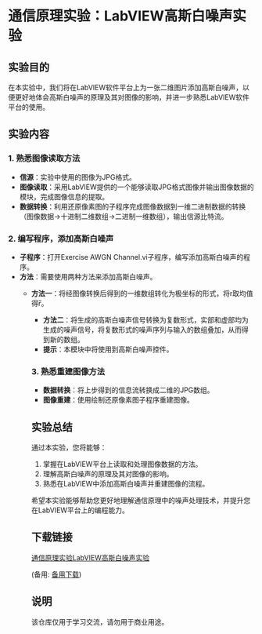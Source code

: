 # 通信原理实验：LabVIEW高斯白噪声实验

## 实验目的
在本实验中，我们将在LabVIEW软件平台上为一张二维图片添加高斯白噪声，以便更好地体会高斯白噪声的原理及其对图像的影响，并进一步熟悉LabVIEW软件平台的使用。

## 实验内容

### 1. 熟悉图像读取方法
- **信源**：实验中使用的图像为JPG格式。
- **图像读取**：采用LabVIEW提供的一个能够读取JPG格式图像并输出图像数据的模块，完成图像信息的提取。
- **数据转换**：利用还原像素图的子程序完成图像数据到一维二进制数据的转换（图像数据→十进制二维数组→二进制一维数组），输出信源比特流。

### 2. 编写程序，添加高斯白噪声
- **子程序**：打开Exercise AWGN Channel.vi子程序，编写添加高斯白噪声的程序。
- **方法**：需要使用两种方法来添加高斯白噪声。
  - **方法一**：将经图像转换后得到的一维数组转化为极坐标的形式，将r取均值得r̅。
    - **方法二**：将生成的高斯白噪声信号转换为复数形式，实部和虚部均为生成的噪声信号，将复数形式的噪声序列与输入的数组叠加，从而得到新的数组。
    - **提示**：本模块中将使用到高斯白噪声控件。

    ### 3. 熟悉重建图像方法
    - **数据转换**：将上步得到的信息流转换成二维的JPG数组。
    - **图像重建**：使用绘制还原像素图子程序重建图像。

    ## 实验总结
    通过本实验，您将能够：
    1. 掌握在LabVIEW平台上读取和处理图像数据的方法。
    2. 理解高斯白噪声的原理及其对图像的影响。
    3. 熟悉在LabVIEW中添加高斯白噪声并重建图像的流程。

    希望本实验能够帮助您更好地理解通信原理中的噪声处理技术，并提升您在LabVIEW平台上的编程能力。

    ## 下载链接
    [通信原理实验LabVIEW高斯白噪声实验](https://pan.quark.cn/s/30e8d332c405) 

    (备用: [备用下载](https://pan.baidu.com/s/1exA_nrTe16TslpGcPhsGbg?pwd=1234))

    ## 说明

    该仓库仅用于学习交流，请勿用于商业用途。
